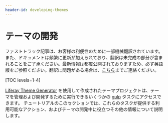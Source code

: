 ```yaml
---
header-id: developing-themes
---
```


# テーマの開発

<p class="alert alert-info"><span class="wysiwyg-color-blue120">ファストトラック記事は、お客様の利便性のために一部機械翻訳されています。また、ドキュメントは頻繁に更新が加えられており、翻訳は未完成の部分が含まれることをご了承ください。最新情報は都度公開されておりますため、必ず英語版をご参照ください。翻訳に問題がある場合は、<a href="mailto:support-content-jp@liferay.com">こちら</a>までご連絡ください。</span></p>

[TOC levels=1-4]

[Liferay Theme Generator](/docs/7-1/tutorials/-/knowledge_base/t/creating-themes) を使用して作成されたテーマプロジェクトは、テーマを管理および開発するために実行できるいくつかの [gulp](https://www.npmjs.com/package/gulp) タスクにアクセスできます。 チュートリアルのこのセクションでは、これらのタスクが提供する利用可能なアクション、およびテーマの開発中に役立つその他の情報について説明します。
